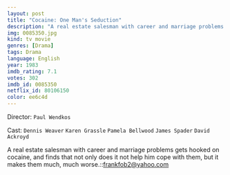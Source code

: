 ```yaml
---
layout: post
title: "Cocaine: One Man's Seduction"
description: "A real estate salesman with career and marriage problems gets hooked on cocaine, and finds that not only does it not help him cope with them, but it makes them much, much worse.::frankfob2@yahoo.com.."
img: 0085350.jpg
kind: tv movie
genres: [Drama]
tags: Drama 
language: English
year: 1983
imdb_rating: 7.1
votes: 302
imdb_id: 0085350
netflix_id: 80106150
color: ee6c4d
---
```

Director: `Paul Wendkos`  

Cast: `Dennis Weaver` `Karen Grassle` `Pamela Bellwood` `James Spader` `David Ackroyd` 

A real estate salesman with career and marriage problems gets hooked on cocaine, and finds that not only does it not help him cope with them, but it makes them much, much worse.::frankfob2@yahoo.com